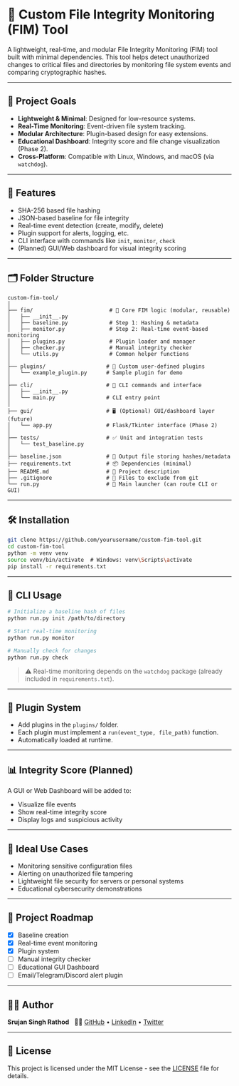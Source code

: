 # 🔐 Custom File Integrity Monitoring (FIM) Tool

A lightweight, real-time, and modular File Integrity Monitoring (FIM) tool built with minimal dependencies. This tool helps detect unauthorized changes to critical files and directories by monitoring file system events and comparing cryptographic hashes.

---

## 📌 Project Goals

- **Lightweight & Minimal**: Designed for low-resource systems.
- **Real-Time Monitoring**: Event-driven file system tracking.
- **Modular Architecture**: Plugin-based design for easy extensions.
- **Educational Dashboard**: Integrity score and file change visualization (Phase 2).
- **Cross-Platform**: Compatible with Linux, Windows, and macOS (via `watchdog`).

---

## 🚀 Features

- SHA-256 based file hashing
- JSON-based baseline for file integrity
- Real-time event detection (create, modify, delete)
- Plugin support for alerts, logging, etc.
- CLI interface with commands like `init`, `monitor`, `check`
- (Planned) GUI/Web dashboard for visual integrity scoring

---

## 🗂️ Folder Structure

```
custom-fim-tool/
│
├── fim/                        # 🔧 Core FIM logic (modular, reusable)
│   ├── __init__.py
│   ├── baseline.py             # Step 1: Hashing & metadata
│   ├── monitor.py              # Step 2: Real-time event-based monitoring
│   ├── plugins.py              # Plugin loader and manager
│   ├── checker.py              # Manual integrity checker
│   └── utils.py                # Common helper functions
│
├── plugins/                   # 🔌 Custom user-defined plugins
│   └── example_plugin.py      # Sample plugin for demo
│
├── cli/                       # 🧰 CLI commands and interface
│   ├── __init__.py
│   └── main.py                # CLI entry point
│
├── gui/                       # 🖥️ (Optional) GUI/dashboard layer (future)
│   └── app.py                 # Flask/Tkinter interface (Phase 2)
│
├── tests/                     # ✅ Unit and integration tests
│   └── test_baseline.py
│
├── baseline.json              # 📄 Output file storing hashes/metadata
├── requirements.txt           # 📦 Dependencies (minimal)
├── README.md                  # 📘 Project description
├── .gitignore                 # 🚫 Files to exclude from git
└── run.py                     # 🔗 Main launcher (can route CLI or GUI)

```

---

## 🛠️ Installation

```bash
git clone https://github.com/yourusername/custom-fim-tool.git
cd custom-fim-tool
python -m venv venv
source venv/bin/activate  # Windows: venv\Scripts\activate
pip install -r requirements.txt
```

---

## 🧪 CLI Usage

```bash
# Initialize a baseline hash of files
python run.py init /path/to/directory

# Start real-time monitoring
python run.py monitor

# Manually check for changes
python run.py check
```

> ⚠️ Real-time monitoring depends on the `watchdog` package (already included in `requirements.txt`).

---

## 🧩 Plugin System

- Add plugins in the `plugins/` folder.
- Each plugin must implement a `run(event_type, file_path)` function.
- Automatically loaded at runtime.

---

## 📊 Integrity Score (Planned)

A GUI or Web Dashboard will be added to:

- Visualize file events
- Show real-time integrity score
- Display logs and suspicious activity

---

## 🧠 Ideal Use Cases

- Monitoring sensitive configuration files
- Alerting on unauthorized file tampering
- Lightweight file security for servers or personal systems
- Educational cybersecurity demonstrations

---

## 📅 Project Roadmap

- [x] Baseline creation
- [x] Real-time event monitoring
- [x] Plugin system
- [ ] Manual integrity checker
- [ ] Educational GUI Dashboard
- [ ] Email/Telegram/Discord alert plugin

---

## 🙋‍♂️ Author

**Srujan Singh Rathod**  
👨‍💻 [GitHub](https://github.com/srujan-singh) • [LinkedIn](https://www.linkedin.com/in/srujan-singh-rathod-748182234/) • [Twitter](https://x.com/srujan_singh_)

---

## 📄 License

This project is licensed under the MIT License - see the [LICENSE](LICENSE) file for details.

